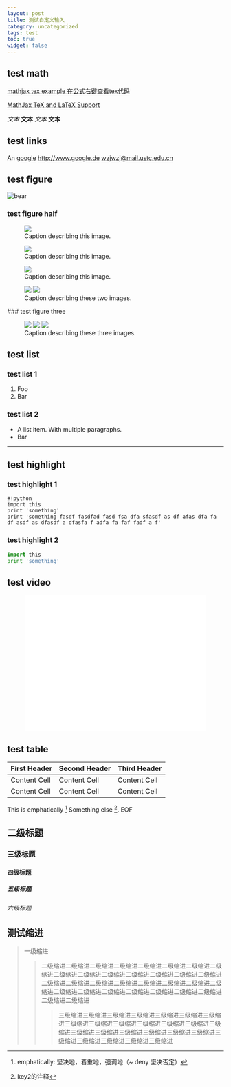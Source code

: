 ```yaml
---
layout: post
title: 测试自定义输入
category: uncategorized
tags: test
toc: true
widget: false
---
```


## test math

[mathjax tex example 在公式右键查看tex代码](http://www.mathjax.org/demos/tex-samples/)

<script type="math/tex; mode=display">
\left( \sum_{k=1}^n a_k b_k \right)^2  \\ \sqrt{3x-1}+(1+x)^2     
</script>

<!--end_excerpt-->

[MathJax TeX and LaTeX Support](http://docs.mathjax.org/en/latest/tex.html)

<script type="math/tex; mode=display">
     \begin{aligned}
     \nabla \times \vec{\mathbf{B}} -\, \frac1c\, \frac{\partial\vec{\mathbf{E}}}{\partial t} & = \frac{4\pi}{c}\vec{\mathbf{j}}   \\\
      \nabla \cdot \vec{\mathbf{E}} & = 4 \pi \rho   \\\
     \nabla \times \vec{\mathbf{E}}\, +\, \frac1c\, \frac{\partial\vec{\mathbf{B}}}{\partial t} & = \vec{\mathbf{0}}  \\\
     \nabla \cdot \vec{\mathbf{B}} & = 0 \end{aligned}
\space \space \space \space \space \space \sqrt{3x-1}+(1+x)^2
</script>

<script type="math/tex; mode=display">
\left( \sum_{k=1}^n a_k b_k \right)^2  \\ \sqrt{3x-1}+(1+x)^2     
</script>

<script type="math/tex; mode=display">
     \begin{aligned}
     \nabla \times \vec{\mathbf{B}} -\, \frac1c\, \frac{\partial\vec{\mathbf{E}}}{\partial t} & = \frac{4\pi}{c}\vec{\mathbf{j}}   \\\
      \nabla \cdot \vec{\mathbf{E}} & = 4 \pi \rho   \\\
     \nabla \times \vec{\mathbf{E}}\, +\, \frac1c\, \frac{\partial\vec{\mathbf{B}}}{\partial t} & = \vec{\mathbf{0}}  \\\
     \nabla \cdot \vec{\mathbf{B}} & = 0 \end{aligned}
\space \space \space \space \space \space \sqrt{3x-1}+(1+x)^2
</script>



*文本*   **文本**
_文本_   __文本__

## test links

An [google](http://www.google.de)
<http://www.google.de>
<wzjwzj@mail.ustc.edu.cn>

## test figure

![bear](/images/figures/bearlogo.jpg)


### test figure half
<figure class="one">
	<img src="/images/figures/bearlogo.jpg">
	<figcaption>Caption describing this image.</figcaption>
</figure>

<figure class="half">
	<img src="/images/figures/bearlogo.jpg">
	<figcaption>Caption describing this image.</figcaption>
</figure>
<figure class="third">
	<img src="/images/figures/bearlogo.jpg">
	<figcaption>Caption describing this image.</figcaption>
</figure>

<figure class="half">
	<img src="/images/figures/bearlogo.jpg">
	<img src="/images/figures/bearlogo.jpg">
	<figcaption>Caption describing these two images.</figcaption>
</figure>
### test figure three
<figure class="third">
	<a href="/images/figures/bearlogo.jpg"><img src="/images/figures/bearlogo.jpg"></a>
	<a href="/images/figures/bearlogo.jpg"><img src="/images/figures/bearlogo.jpg"></a>
	<a href="/images/figures/bearlogo.jpg"><img src="/images/figures/bearlogo.jpg"></a>
	<figcaption>Caption describing these three images.</figcaption>
</figure>

## test list
### test list 1
1.  Foo
2.  Bar

### test list 2
*   A list item.
    With multiple paragraphs.
*   Bar

-----------
## test highlight
### test highlight 1
    #!python
    import this
    print 'something'
    print 'something fasdf fasdfad fasd fsa dfa sfasdf as df afas dfa fa df asdf as dfasdf a dfasfa f adfa fa faf fadf a f'

### test highlight 2
```python
import this
print 'something'
```

## test video
<div style="text-align:center">
<iframe width="420" height="315" src="//www.youtube.com/embed/y0ZjGvez83g" frameborder="0" allowfullscreen></iframe>
</div>

## test table

First Header | Second Header | Third Header
------------ | ------------- | ------------
Content Cell | Content Cell  | Content Cell
Content Cell | Content Cell  | Content Cell

This is emphatically [^1]
Something else [^key2].
EOF

## 二级标题
### 三级标题
#### 四级标题
##### 五级标题
###### 六级标题

## 测试缩进
>一级缩进
>>二级缩进二级缩进二级缩进二级缩进二级缩进二级缩进二级缩进二级缩进二级缩进二级缩进二级缩进二级缩进二级缩进二级缩进二级缩进二级缩进二级缩进二级缩进二级缩进二级缩进二级缩进二级缩进二级缩进二级缩进二级缩进二级缩进二级缩进二级缩进二级缩进二级缩进二级缩进二级缩进
>>>三级缩进三级缩进三级缩进三级缩进三级缩进三级缩进三级缩进三级缩进三级缩进三级缩进三级缩进三级缩进三级缩进三级缩进三级缩进三级缩进三级缩进三级缩进三级缩进三级缩进三级缩进三级缩进三级缩进三级缩进三级缩进

[^1]: emphatically: 坚决地，着重地，强调地（~ deny 坚决否定）
[^key2]: key2的注释

